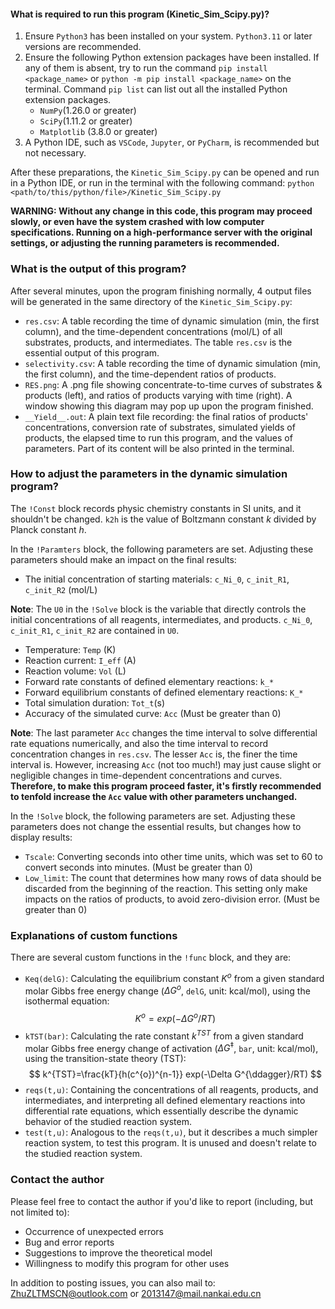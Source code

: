 #### What is required to run this program (Kinetic_Sim_Scipy.py)?
1. Ensure `Python3` has been installed on your system. `Python3.11` or later versions are recommended.
2. Ensure the following Python extension packages have been installed. If any of them is absent, try to run the command `pip install <package_name>` or `python -m pip install <package_name>` on the terminal.  Command `pip list` can list out all the installed Python extension packages.
	- `NumPy`(1.26.0 or greater)
	- `SciPy`(1.11.2 or greater)
	- `Matplotlib` (3.8.0 or greater)
3. A Python IDE, such as `VSCode`, `Jupyter`, or `PyCharm`, is recommended but not necessary.

After these preparations, the `Kinetic_Sim_Scipy.py` can be opened and run in a Python IDE, or run in the terminal with the following command:
```python <path/to/this/python/file>/Kinetic_Sim_Scipy.py```

**WARNING: Without any change in this code, this program may proceed slowly, or even have the system crashed with low computer specifications. Running on a high-performance server with the original settings, or adjusting the running parameters is recommended.**

### What is the output of this program?
After several minutes, upon the program finishing normally, 4 output files will be generated in the same directory of the `Kinetic_Sim_Scipy.py`:
- `res.csv`: A table recording the time of dynamic simulation (min, the first column), and the time-dependent concentrations (mol/L) of all substrates, products, and intermediates. The table `res.csv` is the essential output of this program.
- `selectivity.csv`: A table recording the time of dynamic simulation (min, the first column), and the time-dependent ratios of products.
- `RES.png`: A .png file showing concentrate-to-time curves of substrates & products (left), and ratios of products varying with time (right). A window showing this diagram may pop up upon the program finished.
- `__Yield__.out`: A plain text file recording: the final ratios of products' concentrations, conversion rate of substrates, simulated yields of products, the elapsed time to run this program, and the values of parameters. Part of its content will be also printed in the terminal.

### How to adjust the parameters in the dynamic simulation program?

The `!Const` block records physic chemistry constants in SI units, and it shouldn't be changed. `k2h` is the value of Boltzmann constant $k$ divided by Planck constant $h$.

In the `!Paramters` block, the following parameters are set. Adjusting these parameters should make an impact on the final results:
- The initial concentration of starting materials: `c_Ni_0`, `c_init_R1`, `c_init_R2` (mol/L)

**Note**: The `U0` in the `!Solve` block is the variable that directly controls the initial concentrations of all reagents, intermediates, and products. `c_Ni_0`, `c_init_R1`, `c_init_R2` are contained in `U0`.

- Temperature: `Temp` (K)
- Reaction current: `I_eff` (A)
- Reaction volume: `Vol` (L)
- Forward rate constants of defined elementary reactions: `k_*`
- Forward equilibrium constants of defined elementary reactions: `K_*`
- Total simulation duration: `Tot_t`(s)
- Accuracy of the simulated curve: `Acc` (Must be greater than 0)

**Note**: The last parameter `Acc` changes the time interval to solve differential rate equations numerically, and also the time interval to record concentration changes in `res.csv`. The lesser `Acc` is, the finer the time interval is. However, increasing `Acc` (not too much!) may just cause slight or negligible changes in time-dependent concentrations and curves. **Therefore, to make this program proceed faster, it's firstly recommended to tenfold increase the `Acc` value with other parameters unchanged.**

In the `!Solve` block, the following parameters are set. Adjusting these parameters does not change the essential results, but changes how to display results:
- `Tscale`: Converting seconds into other time units, which was set to 60 to convert seconds into minutes. (Must be greater than 0)
- `Low_limit`: The count that determines how many rows of data should be discarded from the beginning of the reaction. This setting only make impacts on the ratios of products, to avoid zero-division error. (Must be greater than 0)

### Explanations of custom functions
There are several custom functions in the `!func` block, and they are:
- `Keq(delG)`: Calculating the equilibrium constant $K^{o}$ from a given standard molar Gibbs free energy change ($\Delta G^{o}$, `delG`, unit: kcal/mol), using the isothermal equation:
$$
K^{o}=exp(-\Delta G^{o}/RT)
$$
- `kTST(bar)`: Calculating the rate constant $k^{TST}$ from a given standard molar Gibbs free energy change of activation ($\Delta G^{\ddagger}$, `bar`, unit: kcal/mol), using the transition-state theory (TST):
$$
k^{TST}=\frac{kT}{h(c^{o})^{n-1}} exp(-\Delta G^{\ddagger}/RT)
$$
- `reqs(t,u)`: Containing the concentrations of all reagents, products, and intermediates, and interpreting all defined elementary reactions into differential rate equations, which essentially describe the dynamic behavior of the studied reaction system.
- `test(t,u)`: Analogous to the `reqs(t,u)`, but it describes a much simpler reaction system, to test this program. It is unused and doesn't relate to the studied reaction system.

### Contact the author
Please feel free to contact the author if you'd like to report (including, but not limited to):
- Occurrence of unexpected errors
- Bug and error reports
- Suggestions to improve the theoretical model
- Willingness to modify this program for other uses

In addition to posting issues, you can also mail to:
ZhuZLTMSCN@outlook.com or
2013147@mail.nankai.edu.cn

